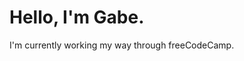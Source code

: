 # Hello, I'm Gabe.

I'm currently working my way through freeCodeCamp. 




<!---
gabei/gabei is a ✨ special ✨ repository because its `README.md` (this file) appears on your GitHub profile.
You can click the Preview link to take a look at your changes.
--->
